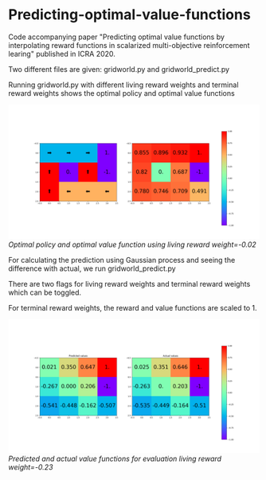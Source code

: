 # Predicting-optimal-value-functions

Code accompanying paper "Predicting optimal value functions by interpolating reward functions in scalarized multi-objective reinforcement learing" published in ICRA 2020. 

Two different files are given: gridworld.py and gridworld_predict.py

Running gridworld.py with different living reward weights and terminal reward weights shows the optimal policy and optimal value functions 

![Optimal policy and optimal value function using living reward weight=-0.02](figures/living_reward_0.02.png)
*Optimal policy and optimal value function using living reward weight=-0.02*

For calculating the prediction using Gaussian process and seeing the difference with actual, we run gridworld_predict.py

There are two flags for living reward weights and terminal reward weights which can be toggled.

For terminal reward weights, the reward and value functions are scaled to 1. 


![Predicted and actual value functions for evaluation living reward weight=-0.23](figures/living_reward_predict_0.23.png)
*Predicted and actual value functions for evaluation living reward weight=-0.23*

